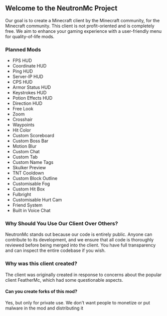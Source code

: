 
## Welcome to the NeutronMc Project

Our goal is to create a Minecraft client by the Minecraft community, for the Minecraft community. This client is not profit-oriented and is completely free. We aim to enhance your gaming experience with a user-friendly menu for quality-of-life mods.

### Planned Mods
 - FPS HUD
 - Coordinate HUD
 - Ping HUD
 - Server-IP HUD
 - CPS HUD
 - Armor Status HUD
 - Keystrokes HUD
 - Potion Effects HUD
 - Direction HUD
 - Free Look
 - Zoom
 - Crosshair
 - Waypoints
 - Hit Color
 - Custom Scoreboard
 - Custom Boss Bar
 - Motion Blur
 - Custom Chat
 - Custom Tab
 - Custom Name Tags
 - Skulker Preview
 - TNT Cooldown
 - Custom Block Outline
 - Customisable Fog
 - Custom Hit Box
 - Fulbright
 - Customisable Hurt Cam
 - Friend System
 - Built in Voice Chat
### Why Should You Use Our Client Over Others?

NeutronMc stands out because our code is entirely public. Anyone can contribute to its development, and we ensure that all code is thoroughly reviewed before being merged into the client. You have full transparency and can inspect the entire codebase if you wish.

### Why was this client created?

The client was originally created in response to concerns about the popular client FeatherMc, which had some questionable aspects.

#### Can you create forks of this mod?
Yes, but only for private use.
We don't want people to monetize or put malware in the mod and distributing it
